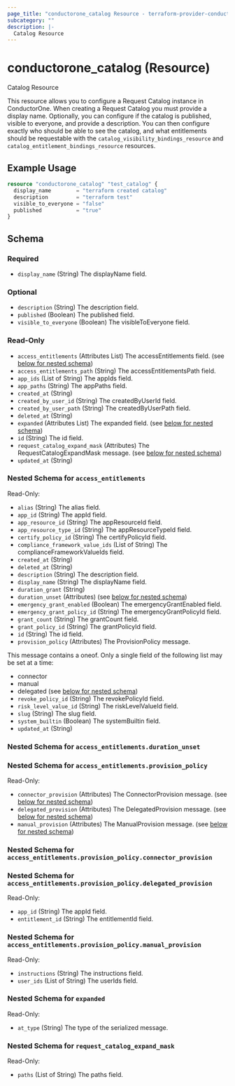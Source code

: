```yaml
---
page_title: "conductorone_catalog Resource - terraform-provider-conductorone"
subcategory: ""
description: |-
  Catalog Resource
---
```


# conductorone_catalog (Resource)

Catalog Resource

This resource allows you to configure a Request Catalog instance in ConductorOne.
When creating a Request Catalog you must provide a display name. Optionally, you can configure if the catalog is published, visible to everyone, and provide a description. 
You can then configure exactly who should be able to see the catalog, and what entitlements should be requestable with the `catalog_visibility_bindings_resource` 
and `catalog_entitlement_bindings_resource` resources.

## Example Usage

```terraform
resource "conductorone_catalog" "test_catalog" {
  display_name        = "terraform created catalog"
  description         = "terraform test"
  visible_to_everyone = "false"
  published           = "true"
}
```

<!-- schema generated by tfplugindocs -->
## Schema

### Required

- `display_name` (String) The displayName field.

### Optional

- `description` (String) The description field.
- `published` (Boolean) The published field.
- `visible_to_everyone` (Boolean) The visibleToEveryone field.

### Read-Only

- `access_entitlements` (Attributes List) The accessEntitlements field. (see [below for nested schema](#nestedatt--access_entitlements))
- `access_entitlements_path` (String) The accessEntitlementsPath field.
- `app_ids` (List of String) The appIds field.
- `app_paths` (String) The appPaths field.
- `created_at` (String)
- `created_by_user_id` (String) The createdByUserId field.
- `created_by_user_path` (String) The createdByUserPath field.
- `deleted_at` (String)
- `expanded` (Attributes List) The expanded field. (see [below for nested schema](#nestedatt--expanded))
- `id` (String) The id field.
- `request_catalog_expand_mask` (Attributes) The RequestCatalogExpandMask message. (see [below for nested schema](#nestedatt--request_catalog_expand_mask))
- `updated_at` (String)

<a id="nestedatt--access_entitlements"></a>
### Nested Schema for `access_entitlements`

Read-Only:

- `alias` (String) The alias field.
- `app_id` (String) The appId field.
- `app_resource_id` (String) The appResourceId field.
- `app_resource_type_id` (String) The appResourceTypeId field.
- `certify_policy_id` (String) The certifyPolicyId field.
- `compliance_framework_value_ids` (List of String) The complianceFrameworkValueIds field.
- `created_at` (String)
- `deleted_at` (String)
- `description` (String) The description field.
- `display_name` (String) The displayName field.
- `duration_grant` (String)
- `duration_unset` (Attributes) (see [below for nested schema](#nestedatt--access_entitlements--duration_unset))
- `emergency_grant_enabled` (Boolean) The emergencyGrantEnabled field.
- `emergency_grant_policy_id` (String) The emergencyGrantPolicyId field.
- `grant_count` (String) The grantCount field.
- `grant_policy_id` (String) The grantPolicyId field.
- `id` (String) The id field.
- `provision_policy` (Attributes) The ProvisionPolicy message.

This message contains a oneof. Only a single field of the following list may be set at a time:
  - connector
  - manual
  - delegated (see [below for nested schema](#nestedatt--access_entitlements--provision_policy))
- `revoke_policy_id` (String) The revokePolicyId field.
- `risk_level_value_id` (String) The riskLevelValueId field.
- `slug` (String) The slug field.
- `system_builtin` (Boolean) The systemBuiltin field.
- `updated_at` (String)

<a id="nestedatt--access_entitlements--duration_unset"></a>
### Nested Schema for `access_entitlements.duration_unset`


<a id="nestedatt--access_entitlements--provision_policy"></a>
### Nested Schema for `access_entitlements.provision_policy`

Read-Only:

- `connector_provision` (Attributes) The ConnectorProvision message. (see [below for nested schema](#nestedatt--access_entitlements--provision_policy--connector_provision))
- `delegated_provision` (Attributes) The DelegatedProvision message. (see [below for nested schema](#nestedatt--access_entitlements--provision_policy--delegated_provision))
- `manual_provision` (Attributes) The ManualProvision message. (see [below for nested schema](#nestedatt--access_entitlements--provision_policy--manual_provision))

<a id="nestedatt--access_entitlements--provision_policy--connector_provision"></a>
### Nested Schema for `access_entitlements.provision_policy.connector_provision`


<a id="nestedatt--access_entitlements--provision_policy--delegated_provision"></a>
### Nested Schema for `access_entitlements.provision_policy.delegated_provision`

Read-Only:

- `app_id` (String) The appId field.
- `entitlement_id` (String) The entitlementId field.


<a id="nestedatt--access_entitlements--provision_policy--manual_provision"></a>
### Nested Schema for `access_entitlements.provision_policy.manual_provision`

Read-Only:

- `instructions` (String) The instructions field.
- `user_ids` (List of String) The userIds field.




<a id="nestedatt--expanded"></a>
### Nested Schema for `expanded`

Read-Only:

- `at_type` (String) The type of the serialized message.


<a id="nestedatt--request_catalog_expand_mask"></a>
### Nested Schema for `request_catalog_expand_mask`

Read-Only:

- `paths` (List of String) The paths field.
